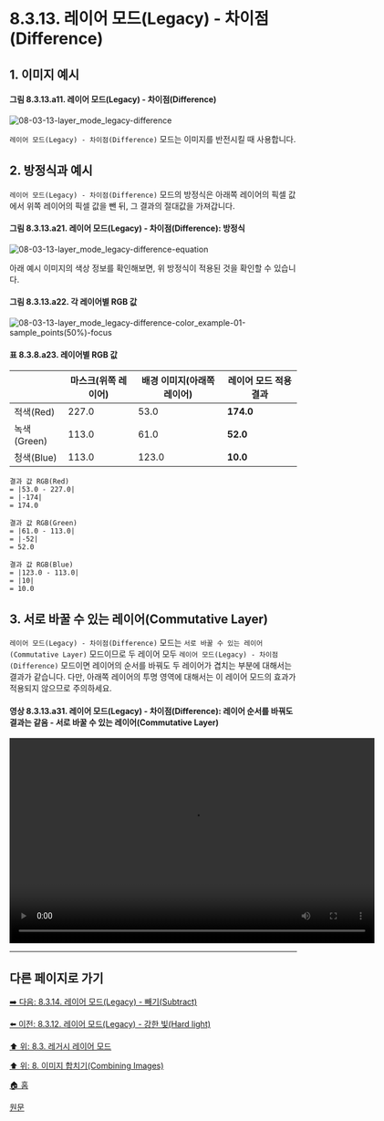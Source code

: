 # 8.3.13. 레이어 모드(Legacy) - 차이점(Difference)
## 1. 이미지 예시
#### 그림 8.3.13.a11. 레이어 모드(Legacy) - 차이점(Difference)
![08-03-13-layer_mode_legacy-difference](https://github.com/wonder13662/gimp/assets/15767104/f7259329-dc7c-4e0a-8a99-3fc933a0aea8)

`레이어 모드(Legacy) - 차이점(Difference)` 모드는 이미지를 반전시킬 때 사용합니다.

## 2. 방정식과 예시
`레이어 모드(Legacy) - 차이점(Difference)` 모드의 방정식은 아래쪽 레이어의 픽셀 값에서 위쪽 레이어의 픽셀 값을 뺀 뒤, 그 결과의 절대값을 가져갑니다.

#### 그림 8.3.13.a21. 레이어 모드(Legacy) - 차이점(Difference): 방정식
![08-03-13-layer_mode_legacy-difference-equation](https://github.com/wonder13662/gimp/assets/15767104/666591fa-d1fb-4ce7-9b06-7ed19e2b77f0)

아래 예시 이미지의 색상 정보를 확인해보면, 위 방정식이 적용된 것을 확인할 수 있습니다.

#### 그림 8.3.13.a22. 각 레이어별 RGB 값
![08-03-13-layer_mode_legacy-difference-color_example-01-sample_points(50%)-focus](https://github.com/wonder13662/gimp/assets/15767104/09683fbf-e630-415d-8b6c-578494c5abbc)

#### 표 8.3.8.a23. 레이어별 RGB 값

||마스크(위쪽 레이어)|배경 이미지(아래쪽 레이어)|레이어 모드 적용 결과|
|---|---|---|---|
|적색(Red)|227.0|53.0|**174.0**|
|녹색(Green)|113.0|61.0|**52.0**|
|청색(Blue)|113.0|123.0|**10.0**|

```
결과 값 RGB(Red)
= |53.0 - 227.0|
= |-174|
= 174.0

결과 값 RGB(Green)
= |61.0 - 113.0|
= |-52|
= 52.0

결과 값 RGB(Blue)
= |123.0 - 113.0|
= |10|
= 10.0
```

## 3. 서로 바꿀 수 있는 레이어(Commutative Layer)
`레이어 모드(Legacy) - 차이점(Difference)` 모드는 `서로 바꿀 수 있는 레이어(Commutative Layer)` 모드이므로 두 레이어 모두 `레이어 모드(Legacy) - 차이점(Difference)` 모드이면 레이어의 순서를 바꿔도 두 레이어가 겹치는 부분에 대해서는 결과가 같습니다. 다만, 아래쪽 레이어의 투명 영역에 대해서는 이 레이어 모드의 효과가 적용되지 않으므로 주의하세요.

#### 영상 8.3.13.a31. 레이어 모드(Legacy) - 차이점(Difference): 레이어 순서를 바꿔도 결과는 같음 - 서로 바꿀 수 있는 레이어(Commutative Layer)
<video controls="controls" width="640" height="360" src="https://github.com/wonder13662/gimp/assets/15767104/5b0b31f4-d5b1-4b62-b874-0c6d8a3dee0f"></video>

***

## 다른 페이지로 가기
[➡️ 다음: 8.3.14. 레이어 모드(Legacy) - 빼기(Subtract)](./08-03-14-inversion_layer_mode-subtract.md)

[⬅️ 이전: 8.3.12. 레이어 모드(Legacy) - 강한 빛(Hard light)](./08-03-12-contrast_layer_mode-hard_light.md)

[⬆️ 위: 8.3. 레거시 레이어 모드](./08-03-00-legacy-layer-modes.md)

[⬆️ 위: 8. 이미지 합치기(Combining Images)](./08-00-combining-images.md)

[🏠 홈](./00-home.md)

[원문](https://docs.gimp.org/2.10/ko/gimp-concepts-layer-modes-legacy.html)